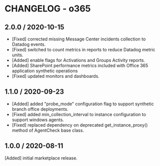 # CHANGELOG - o365

## 2.0.0 / 2020-10-15

* [Fixed] corrected missing Message Center incidents collection to Datadog events.
* [Fixed] switched to count metrics in reports to reduce Datadog metric units.
* [Added] enable flags for Activations and Groups Activity reports.
* [Added] SharePoint performance metrics included with Office 365 application synthetic operations
* [Fixed] updated monitors and dashboards.

## 1.1.0 / 2020-09-23

* [Added] added "probe_mode" configuration flag to support synthetic branch office deployments.
* [Fixed] added min_collection_interval to instance configuration to support windows agents.
* [Fixed] replaced dependency on deprecated get_instance_proxy() method of AgentCheck base class.

## 1.0.0 / 2020-08-11

[Added] initial marketplace release.